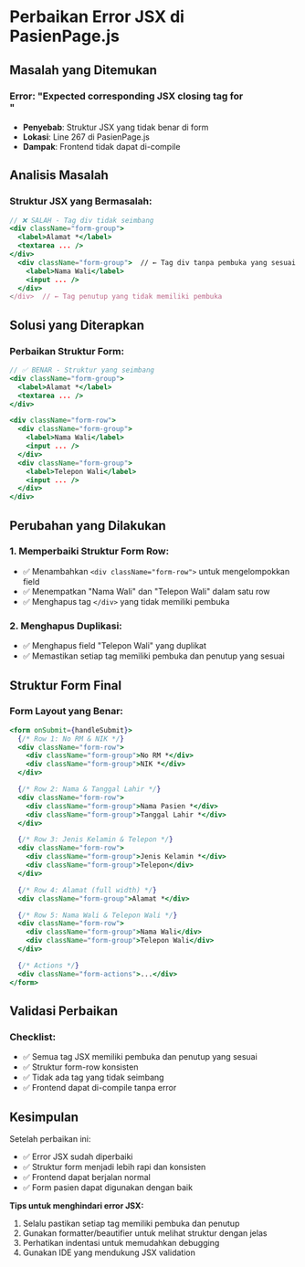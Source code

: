 # Perbaikan Error JSX di PasienPage.js

## Masalah yang Ditemukan

### **Error: "Expected corresponding JSX closing tag for <form>"**
- **Penyebab**: Struktur JSX yang tidak benar di form
- **Lokasi**: Line 267 di PasienPage.js
- **Dampak**: Frontend tidak dapat di-compile

## Analisis Masalah

### **Struktur JSX yang Bermasalah:**
```jsx
// ❌ SALAH - Tag div tidak seimbang
<div className="form-group">
  <label>Alamat *</label>
  <textarea ... />
</div>
  <div className="form-group">  // ← Tag div tanpa pembuka yang sesuai
    <label>Nama Wali</label>
    <input ... />
  </div>
</div>  // ← Tag penutup yang tidak memiliki pembuka
```

## Solusi yang Diterapkan

### **Perbaikan Struktur Form:**
```jsx
// ✅ BENAR - Struktur yang seimbang
<div className="form-group">
  <label>Alamat *</label>
  <textarea ... />
</div>

<div className="form-row">
  <div className="form-group">
    <label>Nama Wali</label>
    <input ... />
  </div>
  <div className="form-group">
    <label>Telepon Wali</label>
    <input ... />
  </div>
</div>
```

## Perubahan yang Dilakukan

### **1. Memperbaiki Struktur Form Row:**
- ✅ Menambahkan `<div className="form-row">` untuk mengelompokkan field
- ✅ Menempatkan "Nama Wali" dan "Telepon Wali" dalam satu row
- ✅ Menghapus tag `</div>` yang tidak memiliki pembuka

### **2. Menghapus Duplikasi:**
- ✅ Menghapus field "Telepon Wali" yang duplikat
- ✅ Memastikan setiap tag memiliki pembuka dan penutup yang sesuai

## Struktur Form Final

### **Form Layout yang Benar:**
```jsx
<form onSubmit={handleSubmit}>
  {/* Row 1: No RM & NIK */}
  <div className="form-row">
    <div className="form-group">No RM *</div>
    <div className="form-group">NIK *</div>
  </div>

  {/* Row 2: Nama & Tanggal Lahir */}
  <div className="form-row">
    <div className="form-group">Nama Pasien *</div>
    <div className="form-group">Tanggal Lahir *</div>
  </div>

  {/* Row 3: Jenis Kelamin & Telepon */}
  <div className="form-row">
    <div className="form-group">Jenis Kelamin *</div>
    <div className="form-group">Telepon</div>
  </div>

  {/* Row 4: Alamat (full width) */}
  <div className="form-group">Alamat *</div>

  {/* Row 5: Nama Wali & Telepon Wali */}
  <div className="form-row">
    <div className="form-group">Nama Wali</div>
    <div className="form-group">Telepon Wali</div>
  </div>

  {/* Actions */}
  <div className="form-actions">...</div>
</form>
```

## Validasi Perbaikan

### **Checklist:**
- ✅ Semua tag JSX memiliki pembuka dan penutup yang sesuai
- ✅ Struktur form-row konsisten
- ✅ Tidak ada tag yang tidak seimbang
- ✅ Frontend dapat di-compile tanpa error

## Kesimpulan

Setelah perbaikan ini:
- ✅ Error JSX sudah diperbaiki
- ✅ Struktur form menjadi lebih rapi dan konsisten
- ✅ Frontend dapat berjalan normal
- ✅ Form pasien dapat digunakan dengan baik

**Tips untuk menghindari error JSX:**
1. Selalu pastikan setiap tag memiliki pembuka dan penutup
2. Gunakan formatter/beautifier untuk melihat struktur dengan jelas
3. Perhatikan indentasi untuk memudahkan debugging
4. Gunakan IDE yang mendukung JSX validation
